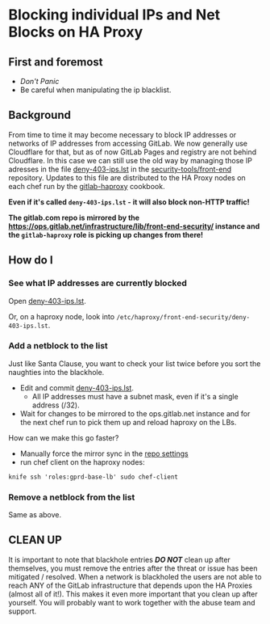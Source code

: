 # Blocking individual IPs and Net Blocks on HA Proxy

## First and foremost

* *Don't Panic*
* Be careful when manipulating the ip blacklist.

## Background

From time to time it may become necessary to block IP addresses or networks of IP addresses from accessing GitLab.
We now generally use Cloudflare for that, but as of now GitLab Pages and registry are not
behind Cloudflare. In this case we can still use the old way by managing those IP adresses in the file
[deny-403-ips.lst](https://gitlab.com/gitlab-com/security-tools/front-end-security/blob/master/deny-403-ips.lst) in the
[security-tools/front-end](https://gitlab.com/gitlab-com/security-tools/front-end-security) repository. Updates to this file
are distributed to the HA Proxy nodes on each chef run by the [gitlab-haproxy](https://gitlab.com/gitlab-cookbooks/gitlab-haproxy) cookbook.

**Even if it's called `deny-403-ips.lst` - it will also block non-HTTP traffic!**

**The gitlab.com repo is mirrored by the <https://ops.gitlab.net/infrastructure/lib/front-end-security/> instance and the `gitlab-haproxy` role is picking up changes from there!**

## How do I

### See what IP addresses are currently blocked

Open [deny-403-ips.lst](https://gitlab.com/gitlab-com/security-tools/front-end-security/blob/master/deny-403-ips.lst).

Or, on a haproxy node, look into `/etc/haproxy/front-end-security/deny-403-ips.lst`.

### Add a netblock to the list

Just like Santa Clause, you want to check your list twice before you sort the naughties into the blackhole.

* Edit and commit [deny-403-ips.lst](https://gitlab.com/gitlab-com/security-tools/front-end-security/blob/master/deny-403-ips.lst).
  * All IP addresses must have a subnet mask, even if it's a single address (/32).
* Wait for changes to be mirrored to the ops.gitlab.net instance and for the next chef run to pick them up and reload haproxy on the LBs.

How can we make this go faster?

* Manually force the mirror sync in the [repo settings](https://ops.gitlab.net/infrastructure/lib/front-end-security/settings/repository)
* run chef client on the haproxy nodes:

```
knife ssh 'roles:gprd-base-lb' sudo chef-client
```

### Remove a netblock from the list

Same as above.

## CLEAN UP

It is important to note that blackhole entries ***DO NOT*** clean up after themselves, you must remove the entries
after the threat or issue has been mitigated / resolved.  When a network is blackholed the users are not able to reach
ANY of the GitLab infrastructure that depends upon the HA Proxies (almost all of it!). This makes it even more important
that you clean up after yourself. You will probably want to work together with the abuse team and support.
